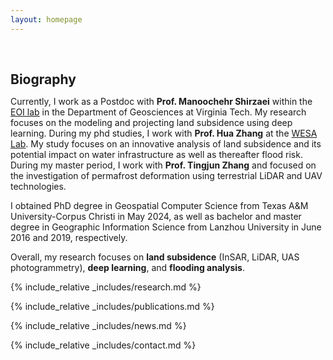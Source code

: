 ```yaml
---
layout: homepage
---
```


<h1 id="about-me"></h1>

<h2 style="margin: 60px 0px 10px;">Biography</h2>

Currently, I work as a Postdoc with **Prof. Manoochehr Shirzaei** within the [EOI lab](https://www.eoivt.com/) in the Department of Geosciences at Virginia Tech. My research focuses on the modeling and projecting land subsidence using deep learning. During my phd studies, I work with **Prof. Hua Zhang** at the [WESA Lab](https://www.wesalab.com/home). My study focuses on an innovative analysis of land subsidence and its potential impact on water infrastructure as well as thereafter flood risk. During my master period, I work with **Prof. Tingjun Zhang** and focused on the investigation of permafrost deformation using terrestrial LiDAR and UAV technologies. 

I obtained PhD degree in Geospatial Computer Science from Texas A&M University-Corpus Christi in May 2024, as well as bachelor and master degree in Geographic Information Science from Lanzhou University in June 2016 and 2019, respectively.   

Overall, my research focuses on **land subsidence** (InSAR, LiDAR, UAS photogrammetry), **deep learning**, and **flooding analysis**.

{% include_relative _includes/research.md %}

{% include_relative _includes/publications.md %}

{% include_relative _includes/news.md %}

{% include_relative _includes/contact.md %}
